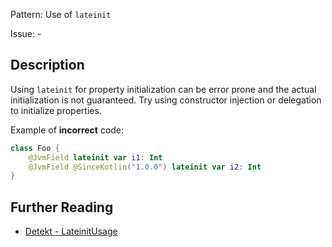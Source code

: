 Pattern: Use of `lateinit`

Issue: -

## Description

Using `lateinit` for property initialization can be error prone and the actual initialization is not guaranteed. Try using constructor injection or delegation to initialize properties.

Example of **incorrect** code:

```kotlin
class Foo {
    @JvmField lateinit var i1: Int
    @JvmField @SinceKotlin("1.0.0") lateinit var i2: Int
}
```

## Further Reading

* [Detekt - LateinitUsage](https://detekt.dev/docs/rules/potential-bugs/#lateinitusage)